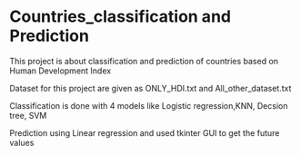 # Countries_classification and Prediction
This project is about classification and prediction of countries based on Human Development Index 

Dataset for this project are given as ONLY_HDI.txt and All_other_dataset.txt

Classification is done with 4 models like Logistic regression,KNN, Decsion tree, SVM

Prediction using Linear regression and used tkinter GUI to get the future values


